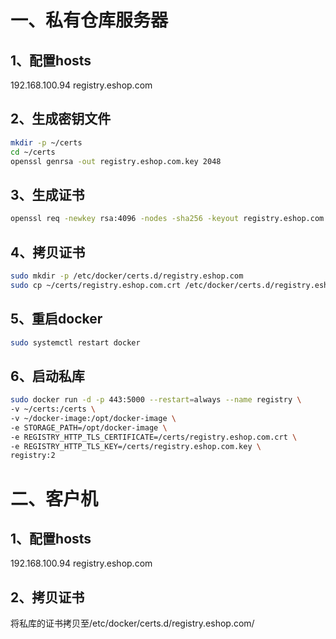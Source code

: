 一、私有仓库服务器
====
1、配置hosts
----
192.168.100.94 registry.eshop.com

2、生成密钥文件
----
```bash
mkdir -p ~/certs
cd ~/certs
openssl genrsa -out registry.eshop.com.key 2048
```

3、生成证书
----
```bash
openssl req -newkey rsa:4096 -nodes -sha256 -keyout registry.eshop.com.key -x509 -days 365 -out registry.eshop.com.crt
```

4、拷贝证书
----
```bash
sudo mkdir -p /etc/docker/certs.d/registry.eshop.com
sudo cp ~/certs/registry.eshop.com.crt /etc/docker/certs.d/registry.eshop.com/
```

5、重启docker
----
```bash
sudo systemctl restart docker
```

6、启动私库
----
```bash
sudo docker run -d -p 443:5000 --restart=always --name registry \
-v ~/certs:/certs \
-v ~/docker-image:/opt/docker-image \
-e STORAGE_PATH=/opt/docker-image \
-e REGISTRY_HTTP_TLS_CERTIFICATE=/certs/registry.eshop.com.crt \
-e REGISTRY_HTTP_TLS_KEY=/certs/registry.eshop.com.key \
registry:2
```

二、客户机
====
1、配置hosts
----
192.168.100.94 registry.eshop.com

2、拷贝证书
----
将私库的证书拷贝至/etc/docker/certs.d/registry.eshop.com/